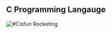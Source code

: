 ## C Programming Langauge
![#Cisfun](https://content.instructables.com/FTP/GXQA/HM768QN0/FTPGXQAHM768QN0.jpg?auto=webp)
Rocketing
